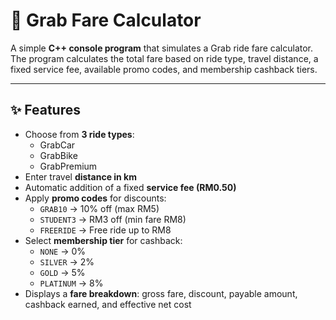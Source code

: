 # 🚖 Grab Fare Calculator

A simple **C++ console program** that simulates a Grab ride fare calculator.  
The program calculates the total fare based on ride type, travel distance, a fixed service fee, available promo codes, and membership cashback tiers.

---

## ✨ Features

- Choose from **3 ride types**:
  - GrabCar
  - GrabBike
  - GrabPremium
- Enter travel **distance in km**
- Automatic addition of a fixed **service fee (RM0.50)**
- Apply **promo codes** for discounts:
  - `GRAB10` → 10% off (max RM5)
  - `STUDENT3` → RM3 off (min fare RM8)
  - `FREERIDE` → Free ride up to RM8
- Select **membership tier** for cashback:
  - `NONE` → 0%
  - `SILVER` → 2%
  - `GOLD` → 5%
  - `PLATINUM` → 8%
- Displays a **fare breakdown**: gross fare, discount, payable amount, cashback earned, and effective net cost
